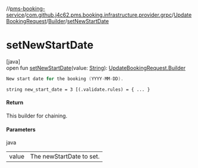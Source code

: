 //[pms-booking-service](../../../../index.md)/[com.github.j4c62.pms.booking.infrastructure.provider.grpc](../../index.md)/[UpdateBookingRequest](../index.md)/[Builder](index.md)/[setNewStartDate](set-new-start-date.md)

# setNewStartDate

[java]\
open fun [setNewStartDate](set-new-start-date.md)(value: [String](https://docs.oracle.com/en/java/javase/23/docs/api/java.base/java/lang/String.html)): [UpdateBookingRequest.Builder](index.md)

```kotlin
New start date for the booking (YYYY-MM-DD).

```
`string new_start_date = 3 [(.validate.rules) = { ... }`

#### Return

This builder for chaining.

#### Parameters

java

| | |
|---|---|
| value | The newStartDate to set. |